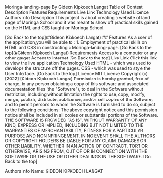 Moringa-landing-page
By Gideon Kipkoech Langat
Table of Content
Description
Features
Requirements
Live Link
Technology Used
Licence
Authors Info
Description
This project is about creating a website of land page of Moringa School and it was meant to show off practical skills gained on the HTML and CSS taught on Moringa School.

[Go Back to the top](#Gideon Kipkoech Langat) ## Features As a user of the application,you will be able to : 1. Employment of practical skills on HTML and CSS in constructing a Moringa-landing-page. [Go Back to the top](#Gideon Kipkoech Langat)
Requirements
Access to a computer or any other garget
Access to internet [Go Back to the top]
Live Link
Click this link to view the live application
Technology Used
HTML - which was used to develope the structure off the pages.
CSS - which was used to style the User Interface. [Go Back to the top]
Licence
MIT License Copyright (c) [2022] [Gideon Kipkoech Langat] Permission is hereby granted, free of charge, to any person obtaining a copy of this software and associated documentation files (the "Software"), to deal in the Software without restriction, including without limitation the rights to use, copy, modify, merge, publish, distribute, sublicense, and/or sell copies of the Software, and to permit persons to whom the Software is furnished to do so, subject to the following conditions: The above copyright notice and this permission notice shall be included in all copies or substantial portions of the Software. THE SOFTWARE IS PROVIDED "AS IS", WITHOUT WARRANTY OF ANY KIND, EXPRESS OR IMPLIED, INCLUDING BUT NOT LIMITED TO THE WARRANTIES OF MERCHANTABILITY, FITNESS FOR A PARTICULAR PURPOSE AND NONINFRINGEMENT. IN NO EVENT SHALL THE AUTHORS OR COPYRIGHT HOLDERS BE LIABLE FOR ANY CLAIM, DAMAGES OR OTHER LIABILITY, WHETHER IN AN ACTION OF CONTRACT, TORT OR OTHERWISE, ARISING FROM, OUT OF OR IN CONNECTION WITH THE SOFTWARE OR THE USE OR OTHER DEALINGS IN THE SOFTWARE. [Go Back to the top]

Authors Info
Name: GIDEON KIPKOECH LANGAT
